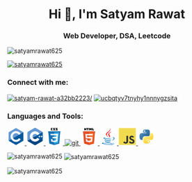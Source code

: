 <h1 align="center">Hi 👋, I'm Satyam Rawat</h1>
<h3 align="center">Web Developer, DSA, Leetcode</h3>

<p align="left"> <img src="https://komarev.com/ghpvc/?username=satyamrawat625&label=Profile%20views&color=0e75b6&style=flat" alt="satyamrawat625" /> </p>

<p align="left"> <a href="https://github.com/ryo-ma/github-profile-trophy"><img src="https://github-profile-trophy.vercel.app/?username=satyamrawat625" alt="satyamrawat625" /></a> </p>

<h3 align="left">Connect with me:</h3>
<p align="left">
<a href="https://linkedin.com/in/satyam-rawat-a32bb2223/" target="blank"><img align="center" src="https://raw.githubusercontent.com/rahuldkjain/github-profile-readme-generator/master/src/images/icons/Social/linked-in-alt.svg" alt="satyam-rawat-a32bb2223/" height="30" width="40" /></a>
<a href="https://www.youtube.com/c/ucbqtyv7tnyhy1nnnygzsita" target="blank"><img align="center" src="https://raw.githubusercontent.com/rahuldkjain/github-profile-readme-generator/master/src/images/icons/Social/youtube.svg" alt="ucbqtyv7tnyhy1nnnygzsita" height="30" width="40" /></a>
</p>

<h3 align="left">Languages and Tools:</h3>
<p align="left"> <a href="https://www.cprogramming.com/" target="_blank" rel="noreferrer"> <img src="https://raw.githubusercontent.com/devicons/devicon/master/icons/c/c-original.svg" alt="c" width="40" height="40"/> </a> <a href="https://www.w3schools.com/cpp/" target="_blank" rel="noreferrer"> <img src="https://raw.githubusercontent.com/devicons/devicon/master/icons/cplusplus/cplusplus-original.svg" alt="cplusplus" width="40" height="40"/> </a> <a href="https://www.w3schools.com/css/" target="_blank" rel="noreferrer"> <img src="https://raw.githubusercontent.com/devicons/devicon/master/icons/css3/css3-original-wordmark.svg" alt="css3" width="40" height="40"/> </a> <a href="https://git-scm.com/" target="_blank" rel="noreferrer"> <img src="https://www.vectorlogo.zone/logos/git-scm/git-scm-icon.svg" alt="git" width="40" height="40"/> </a> <a href="https://www.w3.org/html/" target="_blank" rel="noreferrer"> <img src="https://raw.githubusercontent.com/devicons/devicon/master/icons/html5/html5-original-wordmark.svg" alt="html5" width="40" height="40"/> </a> <a href="https://www.java.com" target="_blank" rel="noreferrer"> <img src="https://raw.githubusercontent.com/devicons/devicon/master/icons/java/java-original.svg" alt="java" width="40" height="40"/> </a> <a href="https://developer.mozilla.org/en-US/docs/Web/JavaScript" target="_blank" rel="noreferrer"> <img src="https://raw.githubusercontent.com/devicons/devicon/master/icons/javascript/javascript-original.svg" alt="javascript" width="40" height="40"/> </a> <a href="https://www.python.org" target="_blank" rel="noreferrer"> <img src="https://raw.githubusercontent.com/devicons/devicon/master/icons/python/python-original.svg" alt="python" width="40" height="40"/> </a> </p>

<p><img align="left" src="https://github-readme-stats.vercel.app/api/top-langs?username=satyamrawat625&show_icons=true&locale=en&layout=compact" alt="satyamrawat625" /></p>

<p>&nbsp;<img align="center" src="https://github-readme-stats.vercel.app/api?username=satyamrawat625&show_icons=true&locale=en" alt="satyamrawat625" /></p>

<p><img align="center" src="https://github-readme-streak-stats.herokuapp.com/?user=satyamrawat625&" alt="satyamrawat625" /></p>
